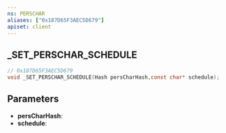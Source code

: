 ```yaml
---
ns: PERSCHAR
aliases: ["0x187D65F3AEC5D679"]
apiset: client
---
```

## _SET_PERSCHAR_SCHEDULE

```c
// 0x187D65F3AEC5D679
void _SET_PERSCHAR_SCHEDULE(Hash persCharHash,const char* schedule);
```


## Parameters
* **persCharHash**:
* **schedule**: